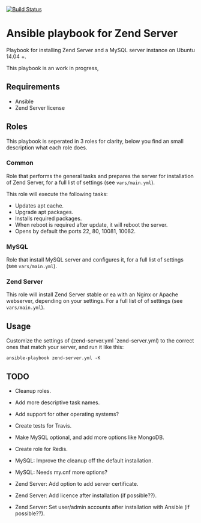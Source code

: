 [![Build Status](https://travis-ci.org/HardieBoeve/ansible-zend-server.svg)](https://travis-ci.org/HardieBoeve/ansible-zend-server)

# Ansible playbook for Zend Server

Playbook for installing Zend Server and a MySQL server instance on Ubuntu 14.04 +.

This playbook is an work in progress, 


## Requirements

- Ansible
- Zend Server license


## Roles

This playbook is seperated in 3 roles for clarity, below you find an small description what each role does.


### Common

Role that performs the general tasks and prepares the server for installation of Zend Server, for a full list of 
settings (see `vars/main.yml`).

This role will execute the following tasks:
  - Updates apt cache.
  - Upgrade apt packages.
  - Installs required packages.
  - When reboot is required after update, it will reboot the server.
  - Opens by default the ports 22, 80, 10081, 10082.


### MySQL

Role that install MySQL server and configures it, for a full list of settings (see `vars/main.yml`).


### Zend Server

This role will install Zend Server stable or ea with an Nginx or Apache webserver, depending on your settings. For a 
full list of of settings (see `vars/main.yml`).


## Usage

Customize the settings of (zend-server.yml `zend-server.yml) to the correct ones that match your server, and run it like this:
```code
ansible-playbook zend-server.yml -K
```


## TODO

  - Cleanup roles.
  - Add more descriptive task names.
  - Add support for other operating systems?
  - Create tests for Travis.
  - Make MySQL optional, and add more options like MongoDB.
  - Create role for Redis.

  - MySQL: Improve the cleanup off the default installation.
  - MySQL: Needs my.cnf more options?
  
  - Zend Server: Add option to add server certificate.
  - Zend Server: Add licence after installation (if possible??).
  - Zend Server: Set user/admin accounts after installation with Ansible (if possible??).
